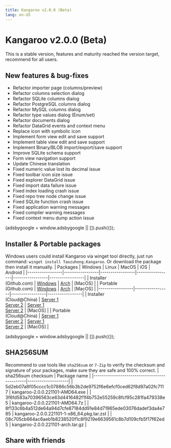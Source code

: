 ```yaml
---
title: Kangaroo v2.0.0 (Beta)
lang: en-US
---
```


# Kangaroo v2.0.0 (Beta)
This is a stable version, features and maturity reached the version target, recommend for all users. 

## New features & bug-fixes
- Refactor importer page (columns/preview)
- Refactor columns selection dialog
- Refactor SQLite columns dialog
- Refactor PostgreSQL columns dialog
- Refactor MySQL columns dialog
- Refactor type values dialog (Enum/set)
- Refactor documents dialog
- Refactor DataGrid events and context menu
- Replace icon with symbolic icon
- Implement form view edit and save support
- Implement table view edit and save support
- Implement Binary/BLOB import/export/save support
- Improve SQLite schema support
- Form view navigation support
- Update Chinese translation
- Fixed numeric value lost its decimal issue
- Fixed toolbar icon size issue
- Fixed explorer DataGrid issue
- Fixed import data failure issue
- Fixed index loading crash issue
- Fixed repo tree node change issue
- Fixed SQLite function crash issue
- Fixed application warning messages
- Fixed compiler warning messages
- Fixed context menu dump action issue

<div>
    <script2 type="text/javascript" async="true" src="https://pagead2.googlesyndication.com/pagead/js/adsbygoogle.js" />
    <ins class="adsbygoogle"
        style="display:block; text-align:center;"
        data-ad-layout="in-article"
        data-ad-format="fluid"
        data-ad-client="ca-pub-3975819313740938"
        data-ad-slot="6760827895"></ins>
    <script2 type="text/javascript">
        (adsbygoogle = window.adsbygoogle || []).push({});
    </script2>
</div>

## Installer & Portable packages
Windows users could install Kangaroo via winget tool directly, just run command: `winget install Taozuhong.Kangaroo`. Or download the package then install it manually.
| Packages        | Windows         | Linux           | MacOS           | iOS             | Android         |
|-----------------|-----------------|-----------------|-----------------|-----------------|-----------------|
| Installer<br/>(Github.com) | [Windows](https://github.com/dbkangaroo/kangaroo/releases/download/v2.0.0.221101/kangaroo-2.0.0.221101-AMD64.exe) | [Arch](https://github.com/dbkangaroo/kangaroo/releases/download/v2.0.0.221101/kangaroo-2.0.0.221101-1-x86_64.pkg.tar.zst) | [MacOS] |
| Portable<br/>(Github.com) | [Windows](https://github.com/dbkangaroo/kangaroo/releases/download/v2.0.0.221101/kangaroo-2.0.0.221101-AMD64.7z) | [Arch](https://github.com/dbkangaroo/kangaroo/releases/download/v2.0.0.221101/kangaroo-2.0.0.221101-arch.tar.gz) | [MacOS] |
|-----------------|-----------------|-----------------|-----------------|
| Installer<br/>(Cloud@China) | [Server 1](https://kangaroo.awaysoft.com/downloads/v2.0.0.221101/kangaroo-2.0.0.221101-AMD64.exe) <br/> [Server 2](https://d4.injdk.cn/dbkangaroo/v2.0.0.221101/kangaroo-2.0.0.221101-AMD64.exe) | [Server 1](https://kangaroo.awaysoft.com/downloads/v2.0.0.221101/kangaroo-2.0.0.221101-1-x86_64.pkg.tar.zst) <br/> [Server 2](https://d4.injdk.cn/dbkangaroo/v2.0.0.221101/kangaroo-2.0.0.221101-1-x86_64.pkg.tar.zst) | [MacOS] |
| Portable<br/>(Cloud@China) | [Server 1](https://kangaroo.awaysoft.com/downloads/v2.0.0.221101/kangaroo-2.0.0.221101-AMD64.7z) <br/> [Server 2](https://d4.injdk.cn/dbkangaroo/v2.0.0.221101/kangaroo-2.0.0.221101-AMD64.7z) | [Server 1](https://kangaroo.awaysoft.com/downloads/v2.0.0.221101/kangaroo-2.0.0.221101-arch.tar.gz) <br/> [Server 2](https://d4.injdk.cn/dbkangaroo/v2.0.0.221101/kangaroo-2.0.0.221101-arch.tar.gz) | [MacOS] |

<div>
    <script2 type="text/javascript" async="true" src="https://pagead2.googlesyndication.com/pagead/js/adsbygoogle.js" />
    <ins class="adsbygoogle"
        style="display:block; text-align:center;"
        data-ad-layout="in-article"
        data-ad-format="fluid"
        data-ad-client="ca-pub-3975819313740938"
        data-ad-slot="6760827895"></ins>
    <script2 type="text/javascript">
        (adsbygoogle = window.adsbygoogle || []).push({});
    </script2>
</div>

## SHA256SUM
Recommend to use tools like `sha256sum` or `7-Zip` to verify the checksum and signature of your packages, make sure they are safe and 100% correct.
| sha256sum checksum                          | Package name       |
|---------------------------------------------|--------------------|
| 5d2eb07a8f05cccc1c07886c56b3b2de9752f6e6efcf0ced62f8d97a02fc7117 | kangaroo-2.0.0.221101-AMD64.exe |
| 3f6fd583a70396563ce63d4416482f1f4b752e55259c8fcf95c281fa479338e5 | kangaroo-2.0.0.221101-AMD64.7z |
| 8f133c6b4a512de64a94d7cfe87184dd91e84d71965ede03076dadef3da4e785 | kangaroo-2.0.0.221101-1-x86_64.pkg.tar.zst |
| 08c705cb664ac6aeb1b8238520f1c8f9219e6639561c8b7d109cfb5f17f62ed5 | kangaroo-2.0.0.221101-arch.tar.gz |


## Share with friends
<social-share :networks="['facebook', 'twitter', 'whatsapp', 'telegram', 'linkedin', 'reddit', 'line', 'skype', 'pinterest']" />
